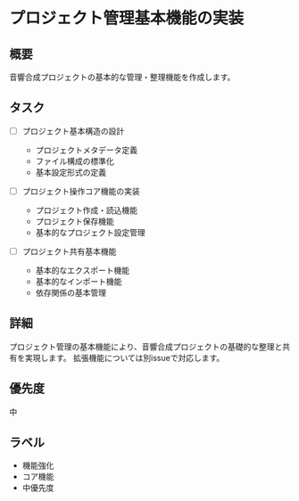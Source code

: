 # プロジェクト管理基本機能の実装

## 概要
音響合成プロジェクトの基本的な管理・整理機能を作成します。

## タスク
- [ ] プロジェクト基本構造の設計
  - プロジェクトメタデータ定義
  - ファイル構成の標準化
  - 基本設定形式の定義

- [ ] プロジェクト操作コア機能の実装
  - プロジェクト作成・読込機能
  - プロジェクト保存機能
  - 基本的なプロジェクト設定管理

- [ ] プロジェクト共有基本機能
  - 基本的なエクスポート機能
  - 基本的なインポート機能
  - 依存関係の基本管理

## 詳細
プロジェクト管理の基本機能により、音響合成プロジェクトの基礎的な整理と共有を実現します。
拡張機能については別issueで対応します。

## 優先度
中

## ラベル
- 機能強化
- コア機能
- 中優先度